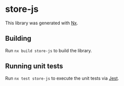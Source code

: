# store-js

This library was generated with [Nx](https://nx.dev).

## Building

Run `nx build store-js` to build the library.

## Running unit tests

Run `nx test store-js` to execute the unit tests via [Jest](https://jestjs.io).
